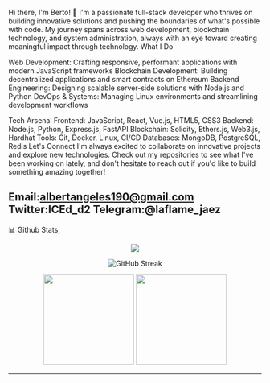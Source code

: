 
Hi there, I'm Berto! 👋
I'm a passionate full-stack developer who thrives on building innovative solutions and pushing the boundaries of what's possible with code. My journey spans across web development, blockchain technology, and system administration, always with an eye toward creating meaningful impact through technology.
What I Do

Web Development: Crafting responsive, performant applications with modern JavaScript frameworks
Blockchain Development: Building decentralized applications and smart contracts on Ethereum
Backend Engineering: Designing scalable server-side solutions with Node.js and Python
DevOps & Systems: Managing Linux environments and streamlining development workflows

Tech Arsenal
Frontend:     JavaScript, React, Vue.js, HTML5, CSS3
Backend:      Node.js, Python, Express.js, FastAPI
Blockchain:   Solidity, Ethers.js, Web3.js, Hardhat
Tools:        Git, Docker, Linux, CI/CD
Databases:    MongoDB, PostgreSQL, Redis
Let's Connect
I'm always excited to collaborate on innovative projects and explore new technologies. Check out my repositories to see what I've been working on lately, and don't hesitate to reach out if you'd like to build something amazing together!

Email:albertangeles190@gmail.com
Twitter:ICEd_d2
Telegram:@laflame_jaez
---
📊 Github Stats,
<p align="center">
<img src="https://readme-typing-svg.herokuapp.com/?font=JetBrains+Mono&color=39FF14&pause=1000&center=true&vCenter=true&width=435&lines=Web3+Developer;ML+Engineer;Node+Infra+Specialist&background=00000000" />
</p>
</p>
<p align="center">
  <img src="https://github-readme-streak-stats.herokuapp.com/?user=Bertoo21&theme=tokyonight" alt="GitHub Streak"/>
</p>

<p align="center">
  <img height="180" src="https://github-readme-stats.vercel.app/api?username=Bertoo21&show_icons=true&theme=tokyonight" />
  <img height="180" src="https://github-readme-stats.vercel.app/api/top-langs?username=Bertoo21&layout=compact&theme=tokyonight" />
</p>

---
